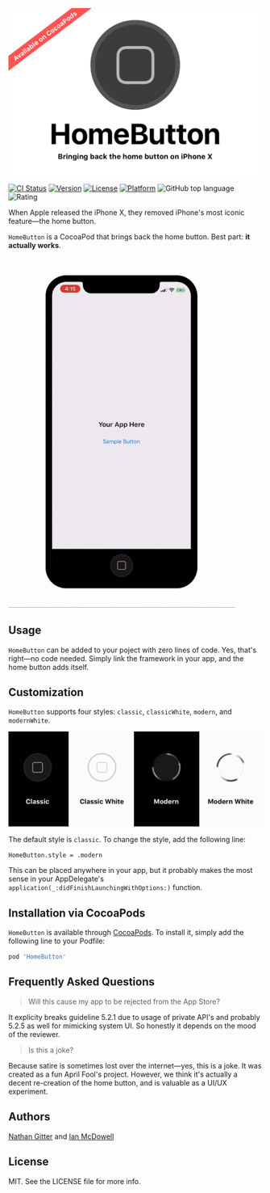 <p align="center">
<img src="Resources/homebutton.png" alt="Home Button Title Graphic">
</p>

[![CI Status](http://img.shields.io/travis/nathangitter/HomeButton.svg?style=flat)](https://travis-ci.org/nathangitter/HomeButton)
[![Version](https://img.shields.io/cocoapods/v/HomeButton.svg?style=flat)](http://cocoapods.org/pods/HomeButton)
[![License](https://img.shields.io/cocoapods/l/HomeButton.svg?style=flat)](http://cocoapods.org/pods/HomeButton)
[![Platform](https://img.shields.io/cocoapods/p/HomeButton.svg?style=flat)](http://cocoapods.org/pods/HomeButton)
![GitHub top language](https://img.shields.io/github/languages/top/badges/HomeButton.svg)
![Rating](https://img.shields.io/badge/rating-5.0/5.0-green.svg)

When Apple released the iPhone X, they removed iPhone's most iconic feature—the home button.

`HomeButton` is a CocoaPod that brings back the home button. Best part: **it actually works**.

<img src="Resources/demo.gif" alt="A Demo of the Working Home Button">

## Usage

`HomeButton` can be added to your poject with zero lines of code. Yes, that's right—no code needed. Simply link the framework in your app, and the home button adds itself.

## Customization

`HomeButton` supports four styles: `classic`, `classicWhite`, `modern`, and `modernWhite`.

<p align="center">
<img src="Resources/styles.png" alt="Home Button Style Options">
</p>

The default style is `classic`. To change the style, add the following line:

    HomeButton.style = .modern
    
This can be placed anywhere in your app, but it probably makes the most sense in your AppDelegate's `application(_:didFinishLaunchingWithOptions:)` function.

## Installation via CocoaPods

`HomeButton` is available through [CocoaPods](http://cocoapods.org). To install
it, simply add the following line to your Podfile:

```ruby
pod 'HomeButton'
```

## Frequently Asked Questions

> Will this cause my app to be rejected from the App Store?

It explicity breaks guideline 5.2.1 due to usage of private API's and probably 5.2.5 as well for mimicking system UI. So honestly it depends on the mood of the reviewer.

> Is this a joke?

Because satire is sometimes lost over the internet—yes, this is a joke. It was created as a fun April Fool's project. However, we think it's actually a decent re-creation of the home button, and is valuable as a UI/UX experiment.

## Authors

[Nathan Gitter](https://twitter.com/nathangitter) and [Ian McDowell](https://twitter.com/ian_mcdowell)

## License

MIT. See the LICENSE file for more info.
